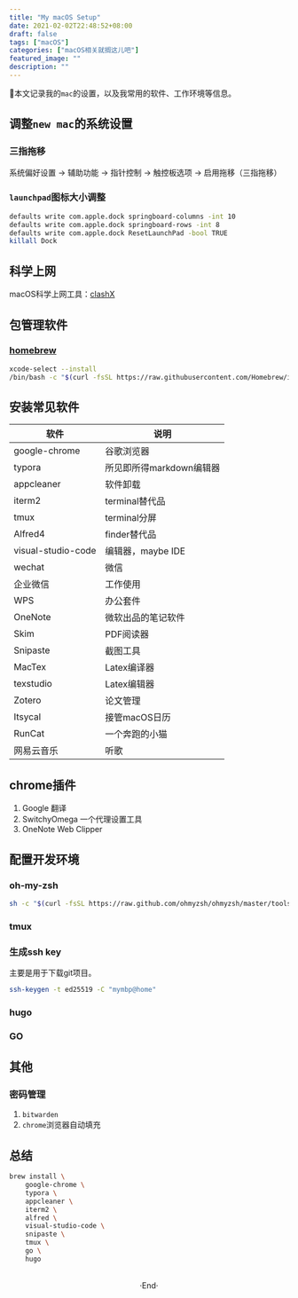 ```yaml
---
title: "My macOS Setup"
date: 2021-02-02T22:48:52+08:00
draft: false
tags: ["macOS"]
categories: ["macOS相关就搁这儿吧"]
featured_image: ""
description: ""
---
```



📝本文记录我的`mac`的设置，以及我常用的软件、工作环境等信息。

## 调整`new mac`的系统设置

### 三指拖移

系统偏好设置 -> 辅助功能 -> 指针控制 -> 触控板选项 -> 启用拖移（三指拖移）

### `launchpad`图标大小调整

```bash
defaults write com.apple.dock springboard-columns -int 10
defaults write com.apple.dock springboard-rows -int 8
defaults write com.apple.dock ResetLaunchPad -bool TRUE
killall Dock
```

## 科学上网

macOS科学上网工具：[clashX](https://github.com/yichengchen/clashX)

## 包管理软件

### [homebrew](https://brew.sh/index_zh-cn)

```bash
xcode-select --install
/bin/bash -c "$(curl -fsSL https://raw.githubusercontent.com/Homebrew/install/HEAD/install.sh)"
```

## 安装常见软件

| 软件               | 说明                     |
| ------------------ | ------------------------ |
| google-chrome      | 谷歌浏览器               |
| typora             | 所见即所得markdown编辑器 |
| appcleaner         | 软件卸载                 |
| iterm2             | terminal替代品           |
| tmux               | terminal分屏             |
| Alfred4            | finder替代品             |
| visual-studio-code | 编辑器，maybe IDE        |
| wechat             | 微信                     |
| 企业微信           | 工作使用                 |
| WPS                | 办公套件                 |
| OneNote            | 微软出品的笔记软件       |
| Skim               | PDF阅读器                |
| Snipaste           | 截图工具                 |
| MacTex             | Latex编译器              |
| texstudio          | Latex编辑器              |
| Zotero             | 论文管理                 |
| Itsycal            | 接管macOS日历            |
| RunCat             | 一个奔跑的小猫           |
| 网易云音乐         | 听歌                     |

## chrome插件

1. Google 翻译
2. SwitchyOmega 一个代理设置工具
3. OneNote Web Clipper 

## 配置开发环境

### oh-my-zsh

```bash
sh -c "$(curl -fsSL https://raw.github.com/ohmyzsh/ohmyzsh/master/tools/install.sh)"
```

### tmux

### 生成ssh key

主要是用于下载git项目。

```bash
ssh-keygen -t ed25519 -C "mymbp@home"
```

### hugo

### GO

## 其他

### 密码管理

1. `bitwarden`
2. `chrome`浏览器自动填充

## 总结

```bash
brew install \
	google-chrome \
	typora \
	appcleaner \
	iterm2 \
	alfred \
	visual-studio-code \
	snipaste \
	tmux \
	go \
	hugo 
```


<br> 

<center>  ·End·  </center>